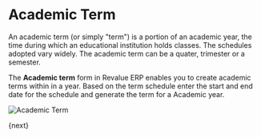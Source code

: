 # Academic Term

An academic term (or simply "term") is a portion of an academic year, the time during which an educational institution holds classes. The schedules adopted vary widely. The academic term can be a quater, trimester or a semester.

The **Academic term** form in Revalue ERP enables you to create academic terms within in a year. Based on the term schedule enter the start and end date for the schedule and generate the term for a Academic year.

<img class="screenshot" alt="Academic Term" src="/docs/assets/img/schools/setup/academic-term.png">


{next}